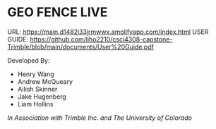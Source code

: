 # GEO FENCE LIVE

URL: https://main.d1482i33jrmwwx.amplifyapp.com/index.html
USER GUIDE: https://github.com/liho2210/csci4308-capstone-Trimble/blob/main/documents/User%20Guide.pdf

Developed By:
- Henry Wang
- Andrew McQueary
- Ailish Skinner
- Jake Hugenberg
- Liam Hollins


*In Association with Trimble Inc. and The University of Colorado*
